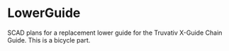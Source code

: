 LowerGuide
==========

SCAD plans for a replacement lower guide for the Truvativ X-Guide Chain Guide. This is a bicycle part.
